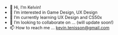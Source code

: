 - 👋 Hi, I’m Kelvin!
- 👀 I’m interested in Game Design, UX Design
- 🌱 I’m currently learning UX Design and CS50x
- 💞️ I’m looking to collaborate on ... (will update soon!)
- 📫 How to reach me ... kevin.tenisson@gmail.com

<!---
Draco-of-3000/Draco-of-3000 is a ✨ special ✨ repository because its `README.md` (this file) appears on your GitHub profile.
You can click the Preview link to take a look at your changes.
--->
